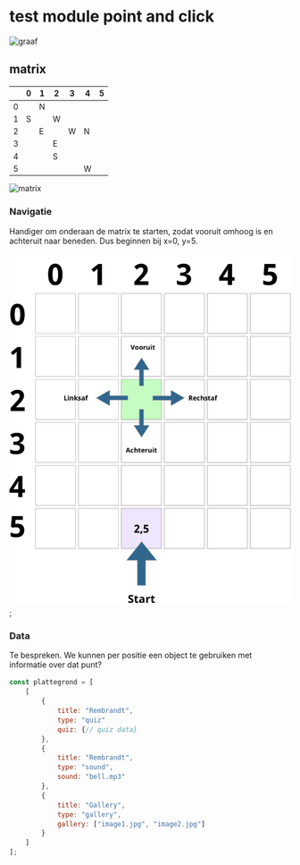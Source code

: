 # test module point and click

![graaf](web/img/graaf.png)


## matrix

|     | 0   | 1   | 2   | 3   | 4   | 5   |
| --- | --- | --- | --- | --- | --- | --- |
| 0   |     | N   |     |     |     |     |
| 1   | S   |     | W   |     |     |     |
| 2   |     | E   |     | W   | N   |     |
| 3   |     |     | E   |     |     |     |
| 4   |     |     | S   |     |     |     |
| 5   |     |     |     |     | W   |     |

![matrix](web/img/matrix.png)

### Navigatie

Handiger om onderaan de matrix te starten, zodat vooruit omhoog is en achteruit naar beneden. Dus beginnen bij x=0, y=5.

![matrix](web/img/matrix_navigatie.png);

### Data
Te bespreken. We kunnen per positie een object te gebruiken met informatie over dat punt?

```javascript
const plattegrond = [
    [
        {
            title: "Rembrandt", 
            type: "quiz"
            quiz: {// quiz data}
        },
        {
            title: "Rembrandt", 
            type: "sound",
            sound: "bell.mp3"
        },
        {
            title: "Gallery", 
            type: "gallery",
            gallery: ["image1.jpg", "image2.jpg"]
        }
    ]
];
```
